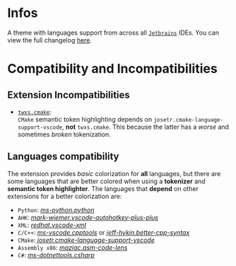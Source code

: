 # Infos

A theme with languages support from across all [`Jetbrains`](https://www.jetbrains.com) IDEs.
You can view the full changelog [here](./CHANGELOG.md).

# Compatibility and Incompatibilities

## Extension Incompatibilities

- [`twxs.cmake`](https://marketplace.visualstudio.com/items?itemName=twxs.cmake):<br>
  `CMake` semantic token highlighting depends on `josetr.cmake-language-support-vscode`, **not** `twxs.cmake`.
  This because the latter has a *worse* and sometimes *broken* tokenization.

## Languages compatibility

The extension provides *basic* colorization for **all** languages, but there are some languages that are better colored when using a **tokenizer** and **semantic token highlighter**. The languages that **depend** on other extensions for a better colorization are:

 - `Python`: [*ms-python.python*](https://marketplace.visualstudio.com/items?itemName=ms-python.python)
 - `AHK`:  [*mark-wiemer.vscode-autohotkey-plus-plus*](https://marketplace.visualstudio.com/items?itemName=mark-wiemer.vscode-autohotkey-plus-plus)
 - `XML`: [*redhat.vscode-xml*](https://marketplace.visualstudio.com/items?itemName=redhat.vscode-xml)
 - `C/C++`: [*ms-vscode.cpptools*](https://marketplace.visualstudio.com/items?itemName=ms-vscode.cpptools) or [*jeff-hykin.better-cpp-syntax*](https://marketplace.visualstudio.com/items?itemName=jeff-hykin.better-cpp-syntax)
 - `CMake`:  [*josetr.cmake-language-support-vscode*](https://marketplace.visualstudio.com/items?itemName=josetr.cmake-language-support-vscode)
 - `Assembly x86`:  [*maziac.asm-code-lens*](https://marketplace.visualstudio.com/items?itemName=maziac.asm-code-lens)
 - `C#`:  [*ms-dotnettools.csharp*](https://marketplace.visualstudio.com/items?itemName=ms-dotnettools.csharp)